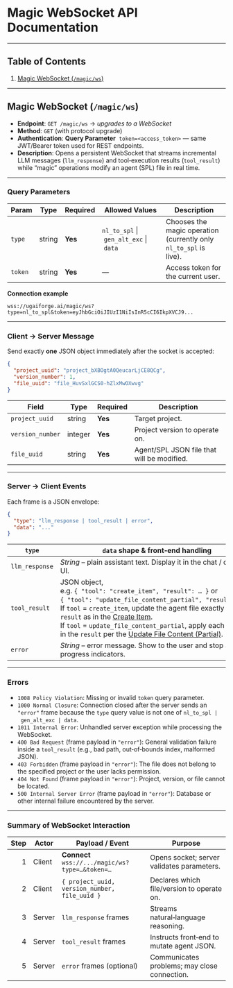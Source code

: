 # Magic WebSocket API Documentation

---

## Table of Contents
1. [Magic WebSocket (`/magic/ws`)](#magic-websocket-endpoint)

---

## Magic WebSocket (`/magic/ws`)

- **Endpoint**: `GET /magic/ws` → *upgrades to a WebSocket*
- **Method**: `GET` (with protocol upgrade)
- **Authentication**: **Query Parameter** &nbsp;`token=<access_token>` — same JWT/Bearer token used for REST endpoints.
- **Description**: Opens a persistent WebSocket that streams incremental LLM messages (`llm_response`) and tool‑execution results (`tool_result`) while “magic” operations modify an agent (SPL) file in real time.

---

### Query Parameters
| Param | Type   | Required | Allowed Values                         | Description                                                      |
|-------|--------|----------|----------------------------------------|------------------------------------------------------------------|
| `type` | string | **Yes** | `nl_to_spl` \| `gen_alt_exc` \| `data` | Chooses the magic operation (currently only `nl_to_spl` is live).|
| `token` | string | **Yes** | —                                      | Access token for the current user.                               |

**Connection example**

```text
wss://ugaiforge.ai/magic/ws?type=nl_to_spl&token=eyJhbGciOiJIUzI1NiIsInR5cCI6IkpXVCJ9...
```

---

### Client → Server Message  
Send exactly **one** JSON object immediately after the socket is accepted:

```json
{
  "project_uuid": "project_bXBOgtA0QeucarLjCE8QCg",
  "version_number": 1,
  "file_uuid": "file_HuvSxlGCS0-hZlxMwOXwvg"
}
```

| Field            | Type    | Required | Description                                    |
|------------------|---------|----------|------------------------------------------------|
| `project_uuid`   | string  | **Yes**  | Target project.                                |
| `version_number` | integer | **Yes**  | Project version to operate on.                 |
| `file_uuid`      | string  | **Yes**  | Agent/SPL JSON file that will be modified.     |

---

### Server → Client Events

Each frame is a JSON envelope:

```json
{
  "type": "llm_response | tool_result | error",
  "data": "..."
}
```

| `type`         | `data` shape & front‑end handling                                                                                                                                                                                                                              |
|----------------|------------------------------------------------------------------------------------------------------------------------------------------------------------------------------------------------------------------------------------------------------------------|
| `llm_response` | *String* – plain assistant text. Display it in the chat / console UI.                                                                                                                                                                                            |
| `tool_result`  | JSON object, e.g. `{ "tool": "create_item", "result": … }` or `{ "tool": "update_file_content_partial", "result": … }`.  If `tool` = `create_item`, update the agent file exactly using `result` as in the [Create Item](https://github.com/UGAIForge/Documents/blob/main/Endpoints/edit.md#create-item).  If `tool` = `update_file_content_partial`, apply each update in the `result` per the [Update File Content (Partial)](https://github.com/UGAIForge/Documents/blob/main/Endpoints/file.md#update-file-content-partial). |
| `error`        | *String* – error message. Show to the user and stop any progress indicators. |

---

### Errors

- `1008 Policy Violation`: Missing or invalid `token` query parameter.  
- `1000 Normal Closure`: Connection closed after the server sends an `"error"` frame because the `type` query value is not one of `nl_to_spl | gen_alt_exc | data`.  
- `1011 Internal Error`: Unhandled server exception while processing the WebSocket.  
- `400 Bad Request` (frame payload in `"error"`): General validation failure inside a `tool_result` (e.g., bad path, out‑of‑bounds index, malformed JSON).  
- `403 Forbidden` (frame payload in `"error"`): The file does not belong to the specified project or the user lacks permission.  
- `404 Not Found` (frame payload in `"error"`): Project, version, or file cannot be located.  
- `500 Internal Server Error` (frame payload in `"error"`): Database or other internal failure encountered by the server.
---

### Summary of WebSocket Interaction

| Step | Actor  | Payload / Event                                      | Purpose                                          |
|----: |--------|------------------------------------------------------|--------------------------------------------------|
| 1    | Client | **Connect** `wss://.../magic/ws?type=…&token=…`        | Opens socket; server validates parameters.       |
| 2    | Client | `{ project_uuid, version_number, file_uuid }`         | Declares which file/version to operate on.       |
| 3    | Server | `llm_response` frames                                 | Streams natural‑language reasoning.              |
| 4    | Server | `tool_result` frames                                  | Instructs front‑end to mutate agent JSON.        |
| 5    | Server | `error` frames (optional)                             | Communicates problems; may close connection.     |
